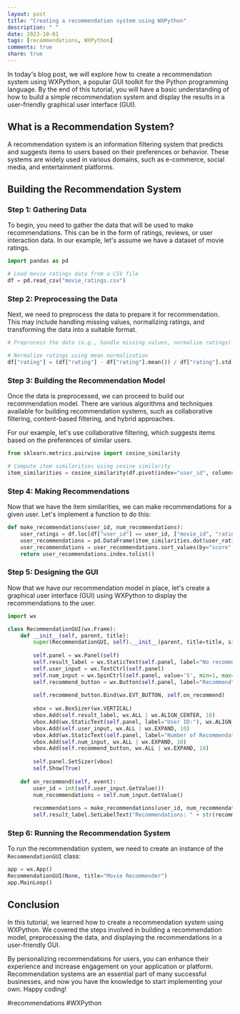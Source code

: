 ```yaml
---
layout: post
title: "Creating a recommendation system using WXPython"
description: " "
date: 2023-10-01
tags: [recommendations, WXPython]
comments: true
share: true
---
```


In today's blog post, we will explore how to create a recommendation system using WXPython, a popular GUI toolkit for the Python programming language. By the end of this tutorial, you will have a basic understanding of how to build a simple recommendation system and display the results in a user-friendly graphical user interface (GUI).

## What is a Recommendation System?

A recommendation system is an information filtering system that predicts and suggests items to users based on their preferences or behavior. These systems are widely used in various domains, such as e-commerce, social media, and entertainment platforms.

## Building the Recommendation System

### Step 1: Gathering Data

To begin, you need to gather the data that will be used to make recommendations. This can be in the form of ratings, reviews, or user interaction data. In our example, let's assume we have a dataset of movie ratings.

```python
import pandas as pd

# Load movie ratings data from a CSV file
df = pd.read_csv("movie_ratings.csv")
```

### Step 2: Preprocessing the Data

Next, we need to preprocess the data to prepare it for recommendation. This may include handling missing values, normalizing ratings, and transforming the data into a suitable format.

```python
# Preprocess the data (e.g., handle missing values, normalize ratings)

# Normalize ratings using mean normalization
df["rating"] = (df["rating"] - df["rating"].mean()) / df["rating"].std()
```

### Step 3: Building the Recommendation Model

Once the data is preprocessed, we can proceed to build our recommendation model. There are various algorithms and techniques available for building recommendation systems, such as collaborative filtering, content-based filtering, and hybrid approaches.

For our example, let's use collaborative filtering, which suggests items based on the preferences of similar users.

```python
from sklearn.metrics.pairwise import cosine_similarity

# Compute item similarities using cosine similarity
item_similarities = cosine_similarity(df.pivot(index="user_id", columns="movie_id", values="rating").fillna(0))
```

### Step 4: Making Recommendations

Now that we have the item similarities, we can make recommendations for a given user. Let's implement a function to do this:

```python
def make_recommendations(user_id, num_recommendations):
    user_ratings = df.loc[df["user_id"] == user_id, ["movie_id", "rating"]].set_index("movie_id")
    user_recommendations = pd.DataFrame(item_similarities.dot(user_ratings)).rename(columns={0: "score"})
    user_recommendations = user_recommendations.sort_values(by="score", ascending=False).head(num_recommendations)
    return user_recommendations.index.tolist()
```

### Step 5: Designing the GUI

Now that we have our recommendation model in place, let's create a graphical user interface (GUI) using WXPython to display the recommendations to the user.

```python
import wx

class RecommendationGUI(wx.Frame):
    def __init__(self, parent, title):
        super(RecommendationGUI, self).__init__(parent, title=title, size=(400, 300))
        
        self.panel = wx.Panel(self)
        self.result_label = wx.StaticText(self.panel, label="No recommendations")
        self.user_input = wx.TextCtrl(self.panel)
        self.num_input = wx.SpinCtrl(self.panel, value='5', min=1, max=10)
        self.recommend_button = wx.Button(self.panel, label="Recommend")
        
        self.recommend_button.Bind(wx.EVT_BUTTON, self.on_recommend)
        
        vbox = wx.BoxSizer(wx.VERTICAL)
        vbox.Add(self.result_label, wx.ALL | wx.ALIGN_CENTER, 10)
        vbox.Add(wx.StaticText(self.panel, label="User ID:"), wx.ALIGN_LEFT | wx.LEFT, 10)
        vbox.Add(self.user_input, wx.ALL | wx.EXPAND, 10)
        vbox.Add(wx.StaticText(self.panel, label="Number of Recommendations:"), wx.ALIGN_LEFT | wx.LEFT, 10)
        vbox.Add(self.num_input, wx.ALL | wx.EXPAND, 10)
        vbox.Add(self.recommend_button, wx.ALL | wx.EXPAND, 10)
        
        self.panel.SetSizer(vbox)
        self.Show(True)
    
    def on_recommend(self, event):
        user_id = int(self.user_input.GetValue())
        num_recommendations = self.num_input.GetValue()
        
        recommendations = make_recommendations(user_id, num_recommendations)
        self.result_label.SetLabelText("Recommendations: " + str(recommendations))
```

### Step 6: Running the Recommendation System

To run the recommendation system, we need to create an instance of the `RecommendationGUI` class:

```python
app = wx.App()
RecommendationGUI(None, title="Movie Recommender")
app.MainLoop()
```

## Conclusion

In this tutorial, we learned how to create a recommendation system using WXPython. We covered the steps involved in building a recommendation model, preprocessing the data, and displaying the recommendations in a user-friendly GUI.

By personalizing recommendations for users, you can enhance their experience and increase engagement on your application or platform. Recommendation systems are an essential part of many successful businesses, and now you have the knowledge to start implementing your own. Happy coding!

#recommendations #WXPython
